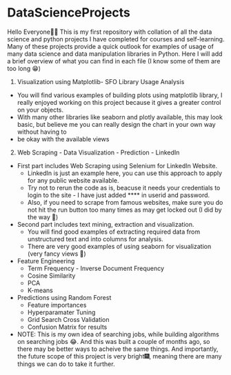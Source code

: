 # DataScienceProjects
Hello Everyone🎉🎉
This is my first repository with collation of all the data science and python projects I have completed for courses and self-learning. 
Many of these projects provide a quick outlook for examples of usage of many data science and data manipulation libraries in Python.
Here I will add a brief overview of what you can find in each file (I know some of them are too long 😁)

1. Visualization using Matplotlib- SFO Library Usage Analysis
  - You will find various examples of building plots using matplotlib library, I really enjoyed working on this project because it gives a greater control on your objects.
  - With many other libraries like seaborn and plotly available, this may look basic, but believe me you can really design the chart in your own way without having to
  - be okay with the available views
  
2. Web Scraping - Data Visualization - Prediction - LinkedIn
  - First part includes Web Scraping using Selenium for LinkedIn Website. 
    - LinkedIn is just an example here, you can use this approach to apply for any public website available.
    - Try not to rerun the code as is, beacuse it needs your credentials to login to the site - I have just added **** in userid and password.
    - Also, if you need to scrape from famous websites, make sure you do not hit the run button too many times as may get locked out (I did by the way 🤣)
  - Second part includes text mining, extraction and visualization. 
    - You will find good examples of extracting required data from unstructured text and into columns for analysis.
    - There are very good examples of using seaborn for visualization (very fancy views 🎇) 
  - Feature Engineering
    - Term Frequency - Inverse Document Frequency
    - Cosine Similarity
    - PCA
    - K-means
  - Predictions using Random Forest
    - Feature importances
    - Hyperparamater Tuning
    - Grid Search Cross Validation
    - Confusion Matrix for results
  - NOTE: This is my own idea of searching jobs, while building algorithms on searching jobs 😂. And this was built a couple of months ago, so there may be better ways
  to acheive the same things. And importantly, the future scope of this project is very bright🎆, meaning there are many things we can do to take it further.
